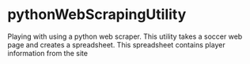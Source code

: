 # pythonWebScrapingUtility
Playing with using a python web scraper.  This utility takes a soccer web page and creates a spreadsheet.  This spreadsheet contains player information from the site
